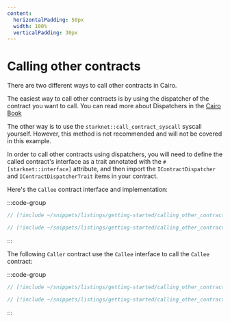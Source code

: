```yaml
---
content:
  horizontalPadding: 50px
  width: 100%
  verticalPadding: 30px
---
```


# Calling other contracts

There are two different ways to call other contracts in Cairo.

The easiest way to call other contracts is by using the dispatcher of the contract you want to call.
You can read more about Dispatchers in the [Cairo Book](https://book.cairo-lang.org/ch99-02-02-contract-dispatcher-library-dispatcher-and-system-calls.html#contract-dispatcher)

The other way is to use the `starknet::call_contract_syscall` syscall yourself. However, this method is not recommended and will not be covered in this example.

In order to call other contracts using dispatchers, you will need to define the called contract's interface as a trait annotated with the `#[starknet::interface]` attribute, and then import the `IContractDispatcher` and `IContractDispatcherTrait` items in your contract.

Here's the `Callee` contract interface and implementation:

:::code-group

```rust [contract]
// [!include ~/snippets/listings/getting-started/calling_other_contracts/src/caller.cairo:callee_contract]
```

```rust [tests]
// [!include ~/snippets/listings/getting-started/calling_other_contracts/src/caller.cairo:tests]
```

:::

The following `Caller` contract use the `Callee` interface to call the `Callee` contract:

:::code-group

```rust [contract]
// [!include ~/snippets/listings/getting-started/calling_other_contracts/src/caller.cairo:caller_contract]
```

```rust [tests]
// [!include ~/snippets/listings/getting-started/calling_other_contracts/src/caller.cairo:tests]
```

:::
